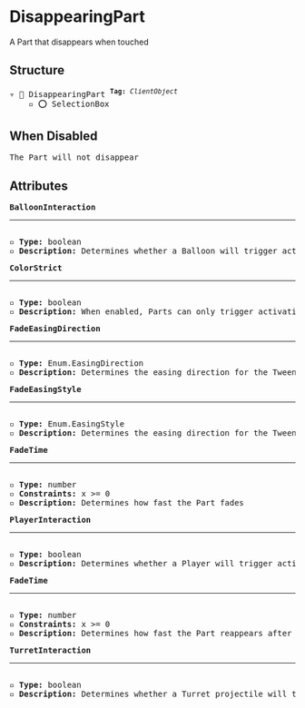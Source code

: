 # DisappearingPart

A Part that disappears when touched

## Structure
<pre>
▿ 🔲 DisappearingPart <sup><b>Tag:</b> <i>ClientObject</i></sup>
    ▫️ ⭕️ SelectionBox
</pre>

## When Disabled
<pre>
The Part will not disappear
</pre>

## Attributes
<pre>
<b>BalloonInteraction</b>  
<hr>
▫️ <b>Type:</b> boolean  
▫️ <b>Description:</b> Determines whether a Balloon will trigger activation of the DisappearingPart  
</pre>

<pre>
<b>ColorStrict</b>  
<hr>
▫️ <b>Type:</b> boolean  
▫️ <b>Description:</b> When enabled, Parts can only trigger activation of the DisappearingPart when they match the color of the DisappearingPart. However, Parts that belong to the player are exempt from this rule 
</pre>

<pre>
<b>FadeEasingDirection</b>  
<hr>
▫️ <b>Type:</b> Enum.EasingDirection  
▫️ <b>Description:</b> Determines the easing direction for the Tween that fades the Part
</pre>

<pre>
<b>FadeEasingStyle</b>  
<hr>
▫️ <b>Type:</b> Enum.EasingStyle 
▫️ <b>Description:</b> Determines the easing direction for the Tween that fades the Part
</pre>

<pre>
<b>FadeTime</b>  
<hr>
▫️ <b>Type:</b> number
▫️ <b>Constraints:</b> x >= 0  
▫️ <b>Description:</b> Determines how fast the Part fades
</pre>

<pre>
<b>PlayerInteraction</b>  
<hr>
▫️ <b>Type:</b> boolean  
▫️ <b>Description:</b> Determines whether a Player will trigger activation of the DisappearingPart  
</pre>

<pre>
<b>FadeTime</b>  
<hr>
▫️ <b>Type:</b> number
▫️ <b>Constraints:</b> x >= 0  
▫️ <b>Description:</b> Determines how fast the Part reappears after fully disappearing
</pre>

<pre>
<b>TurretInteraction</b>  
<hr>
▫️ <b>Type:</b> boolean  
▫️ <b>Description:</b> Determines whether a Turret projectile will trigger activation of the DisappearingPart  
</pre>
